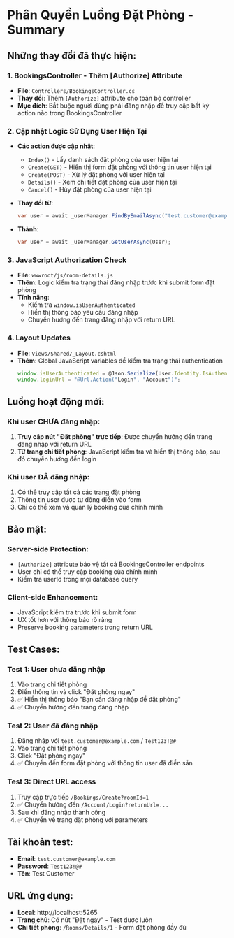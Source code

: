 # Phân Quyền Luồng Đặt Phòng - Summary

## Những thay đổi đã thực hiện:

### 1. **BookingsController - Thêm [Authorize] Attribute**

- **File**: `Controllers/BookingsController.cs`
- **Thay đổi**: Thêm `[Authorize]` attribute cho toàn bộ controller
- **Mục đích**: Bắt buộc người dùng phải đăng nhập để truy cập bất kỳ action nào trong BookingsController

### 2. **Cập nhật Logic Sử Dụng User Hiện Tại**

- **Các action được cập nhật**:

  - `Index()` - Lấy danh sách đặt phòng của user hiện tại
  - `Create(GET)` - Hiển thị form đặt phòng với thông tin user hiện tại
  - `Create(POST)` - Xử lý đặt phòng với user hiện tại
  - `Details()` - Xem chi tiết đặt phòng của user hiện tại
  - `Cancel()` - Hủy đặt phòng của user hiện tại

- **Thay đổi từ**:
  ```csharp
  var user = await _userManager.FindByEmailAsync("test.customer@example.com");
  ```
- **Thành**:
  ```csharp
  var user = await _userManager.GetUserAsync(User);
  ```

### 3. **JavaScript Authorization Check**

- **File**: `wwwroot/js/room-details.js`
- **Thêm**: Logic kiểm tra trạng thái đăng nhập trước khi submit form đặt phòng
- **Tính năng**:
  - Kiểm tra `window.isUserAuthenticated`
  - Hiển thị thông báo yêu cầu đăng nhập
  - Chuyển hướng đến trang đăng nhập với return URL

### 4. **Layout Updates**

- **File**: `Views/Shared/_Layout.cshtml`
- **Thêm**: Global JavaScript variables để kiểm tra trạng thái authentication
  ```javascript
  window.isUserAuthenticated = @Json.Serialize(User.Identity.IsAuthenticated);
  window.loginUrl = "@Url.Action("Login", "Account")";
  ```

## Luồng hoạt động mới:

### **Khi user CHƯA đăng nhập:**

1. **Truy cập nút "Đặt phòng" trực tiếp**: Được chuyển hướng đến trang đăng nhập với return URL
2. **Từ trang chi tiết phòng**: JavaScript kiểm tra và hiển thị thông báo, sau đó chuyển hướng đến login

### **Khi user ĐÃ đăng nhập:**

1. Có thể truy cập tất cả các trang đặt phòng
2. Thông tin user được tự động điền vào form
3. Chỉ có thể xem và quản lý booking của chính mình

## Bảo mật:

### **Server-side Protection:**

- `[Authorize]` attribute bảo vệ tất cả BookingsController endpoints
- User chỉ có thể truy cập booking của chính mình
- Kiểm tra userId trong mọi database query

### **Client-side Enhancement:**

- JavaScript kiểm tra trước khi submit form
- UX tốt hơn với thông báo rõ ràng
- Preserve booking parameters trong return URL

## Test Cases:

### **Test 1: User chưa đăng nhập**

1. Vào trang chi tiết phòng
2. Điền thông tin và click "Đặt phòng ngay"
3. ✅ Hiển thị thông báo "Bạn cần đăng nhập để đặt phòng"
4. ✅ Chuyển hướng đến trang đăng nhập

### **Test 2: User đã đăng nhập**

1. Đăng nhập với `test.customer@example.com` / `Test123!@#`
2. Vào trang chi tiết phòng
3. Click "Đặt phòng ngay"
4. ✅ Chuyển đến form đặt phòng với thông tin user đã điền sẵn

### **Test 3: Direct URL access**

1. Truy cập trực tiếp `/Bookings/Create?roomId=1`
2. ✅ Chuyển hướng đến `/Account/Login?returnUrl=...`
3. Sau khi đăng nhập thành công
4. ✅ Chuyển về trang đặt phòng với parameters

## Tài khoản test:

- **Email**: `test.customer@example.com`
- **Password**: `Test123!@#`
- **Tên**: Test Customer

## URL ứng dụng:

- **Local**: http://localhost:5265
- **Trang chủ**: Có nút "Đặt ngay" - Test được luôn
- **Chi tiết phòng**: `/Rooms/Details/1` - Form đặt phòng đầy đủ
